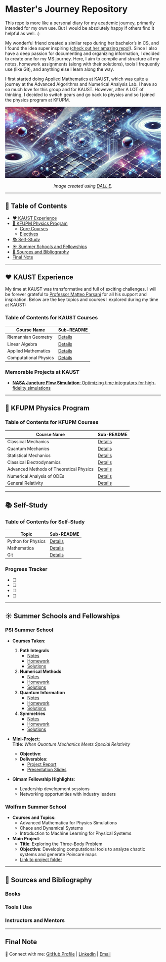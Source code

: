 # Master's Journey Repository

This repo is more like a personal diary for my academic journey, primarily intended for my own use. But I would be absolutely happy if others find it helpful as well. :)

My wonderful friend created a similar repo during her bachelor’s in CS, and I found the idea super inspiring ([check out her amazing repo!](https://github.com/siudro/Operating_Systems_Labs)). Since I also have a deep passion for documenting and organizing information, I decided to create one for my MS journey. Here, I aim to compile and structure all my notes, homework assignments (along with their solutions), tools I frequently use (like Git), and anything else I learn along the way.

I first started doing Applied Mathematics at KAUST, which was quite a journey at the Advanced Algorithms and Numerical Analysis Lab. I have so so much love for this group and for KAUST. However, after A LOT of thinking, I decided to switch gears and go back to physics and so I joined the physics program at KFUPM.


<p>
  <img src="./banner1.png" alt="Master's Journey Repository Banner">
</p>

<p align="center">
  <i>Image created using <a href="https://openai.com/dall-e/">DALL·E</a>.</i>
</p>

---

## 📖 Table of Contents
- [❤️ KAUST Experience](#️-kaust-experience)
- [🏫 KFUPM Physics Program](#-kfupm-physics-program)
  - [Core Courses](#core-courses)
  - [Electives](#electives)
- [📚 Self-Study](#-self-study)
- [☀️ Summer Schools and Fellowships](#️-summer-schools-and-fellowships)
- [🔗 Sources and Bibliography](#-sources-and-bibliography)
- [Final Note](#-final-note)

---

## ❤️ KAUST Experience

My time at KAUST was transformative and full of exciting challenges. I will be forever grateful to [Professor Matteo Parsani](https://www.kaust.edu.sa/en/study/faculty/matteo-parsani) for all his support and inspiration. Below are the key topics and courses I explored during my time at KAUST:

### Table of Contents for KAUST Courses
| Course Name               | Sub-README                   |
|---------------------------|------------------------------|
| Riemannian Geometry       | [Details](KAUST/Riemannian_Geometry/README.md) |
| Linear Algebra            | [Details](KAUST/Linear_Algebra/README.md)      |
| Applied Mathematics       | [Details](KAUST/Applied_Mathematics/README.md) |
| Computational Physics     | [Details](KAUST/Computational_Physics/README.md) |

### Memorable Projects at KAUST
- [**NASA Juncture Flow Simulation**: Optimizing time integrators for high-fidelity simulations](https://repository.kaust.edu.sa/items/732ce6c9-ef2d-4809-b37d-fae09cc5dbd9)

---

## 🏫 KFUPM Physics Program

### Table of Contents for KFUPM Courses
| Course Name                   | Sub-README                   |
|-------------------------------|------------------------------|
| Classical Mechanics           | [Details](KFUPM/Classical_Mechanics/README.md) |
| Quantum Mechanics             | [Details](KFUPM/Quantum_Mechanics/README.md)   |
| Statistical Mechanics         | [Details](KFUPM/Statistical_Mechanics/README.md) |
| Classical Electrodynamics     | [Details](KFUPM/Classical_Electrodynamics/README.md) |
| Advanced Methods of Theoretical Physics | [Details](KFUPM/Advanced_Methods/README.md) |
| Numerical Analysis of ODEs    | [Details](KFUPM/Numerical_Analysis/README.md)   |
| General Relativity            | [Details](KFUPM/General_Relativity/README.md)  |

---

## 📚 Self-Study

### Table of Contents for Self-Study
| Topic                         | Sub-README                      |
|-------------------------------|----------------------------------|
| Python for Physics            | [Details](Self_Study/Python/README.md) |
| Mathematica                   | [Details](Self_Study/Python/README.md) |
| Git                           | [Details](Self_Study/Python/README.md) |



### Progress Tracker
- [ ] 
- [ ] 
- [ ] 
- [ ] 

---

## ☀️ Summer Schools and Fellowships

### **PSI Summer School**
- **Courses Taken**:
  1. **Path Integrals**  
     - [Notes](PSI/Path_Integrals/Notes/)  
     - [Homework](PSI/Path_Integrals/Homework/)  
     - [Solutions](PSI/Path_Integrals/Solutions/)  
  2. **Numerical Methods**  
     - [Notes](PSI/Numerical_Methods/Notes/)  
     - [Homework](PSI/Numerical_Methods/Homework/)  
     - [Solutions](PSI/Numerical_Methods/Solutions/)  
  3. **Quantum Information**  
     - [Notes](PSI/Quantum_Information/Notes/)  
     - [Homework](PSI/Quantum_Information/Homework/)  
     - [Solutions](PSI/Quantum_Information/Solutions/)  
  4. **Symmetries**  
     - [Notes](PSI/Symmetries/Notes/)  
     - [Homework](PSI/Symmetries/Homework/)  
     - [Solutions](PSI/Symmetries/Solutions/)  

- **Mini-Project**:  
  **Title**: *When Quantum Mechanics Meets Special Relativity*  
  - **Objective**:  
  - **Deliverables**:
    - [Project Report](PSI/Mini_Project/Report.pdf)  
    - [Presentation Slides](PSI/Mini_Project/Slides.pdf)  


- **Qimam Fellowship Highlights**:
  - Leadership development sessions
  - Networking opportunities with industry leaders

### **Wolfram Summer School**
- **Courses and Topics**:
  - Advanced Mathematica for Physics Simulations
  - Chaos and Dynamical Systems
  - Introduction to Machine Learning for Physical Systems
- **Main Project**:
  - **Title**: Exploring the Three-Body Problem
  - **Objective**: Developing computational tools to analyze chaotic systems and generate Poincaré maps
  - [Link to project folder](Wolfram/README.md)

---

## 🔗 Sources and Bibliography

### Books


### Tools I Use


### Instructors and Mentors


---

## Final Note


🔗 Connect with me: [GitHub Profile](#) | [LinkedIn](#) | [Email](mailto:phatimah.alhazmi@gmail.com#)

